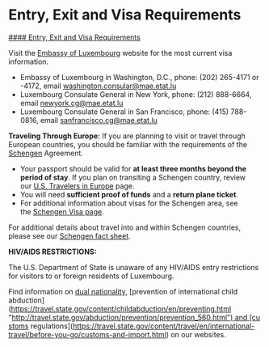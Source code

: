 # Entry, Exit and Visa Requirements

[#### Entry, Exit and Visa Requirements](javascript:void(0); "Entry, Exit and Visa Requirements")

Visit the [Embassy of Luxembourg](https://washington.mae.lu/en/service_citoyens.html) website for the most current visa information.

* Embassy of Luxembourg in Washington, D.C., phone: (202) 265-4171 or -4172, email [washington.consular@mae.etat.lu](mailto:washington.consular@mae.etat.lu)
* Luxembourg Consulate General in New York, phone: (212) 888-6664, email [newyork.cg@mae.etat.lu](mailto:Newyork.cg@mae.etat.lu)
* Luxembourg Consulate General in San Francisco, phone: (415) 788-0816, email [sanfrancisco.cg@mae.etat.lu](mailto:sanfrancisco.cg@mae.etat.lu)

**Traveling Through Europe:** If you are planning to visit or travel through European countries, you should be familiar with the requirements of the [Schengen](https://travel.state.gov/content/travel/en/international-travel/before-you-go/travelers-with-special-considerations/US_Travelers_in_Europes_Schengen_Area.html) Agreement.

* Your passport should be valid for **at least three months beyond the period of stay**. If you plan on transiting a Schengen country, review our [U.S. Travelers in Europe](https://travel.state.gov/content/travel/en/international-travel/before-you-go/travelers-with-special-considerations/US_Travelers_in_Europes_Schengen_Area.html) page.
* You will need **sufficient proof of funds** and a **return plane ticket**.
* For additional information about visas for the Schengen area, see the [Schengen Visa page](https://www.schengenvisainfo.com/schengen-visa-countries-list/).

For additional details about travel into and within Schengen countries, please see our [Schengen fact sheet](https://travel.state.gov/content/travel/en/international-travel/before-you-go/travelers-with-special-considerations/schengen.html).

**HIV/AIDS RESTRICTIONS:**

The U.S. Department of State is unaware of any HIV/AIDS entry restrictions for visitors to or foreign residents of Luxembourg.

Find information on [dual nationality](https://travel.state.gov/content/travel/en/international-travel/before-you-go/travelers-with-special-considerations/Dual-Nationality-Travelers.html "http://travel.state.gov/travel/cis_pa_tw/cis/cis_1753.html"), [prevention of international child abduction](https://travel.state.gov/content/childabduction/en/preventing.html "http://travel.state.gov/abduction/prevention/prevention_560.html") and [customs regulations](https://travel.state.gov/content/travel/en/international-travel/before-you-go/customs-and-import.html) on our websites.